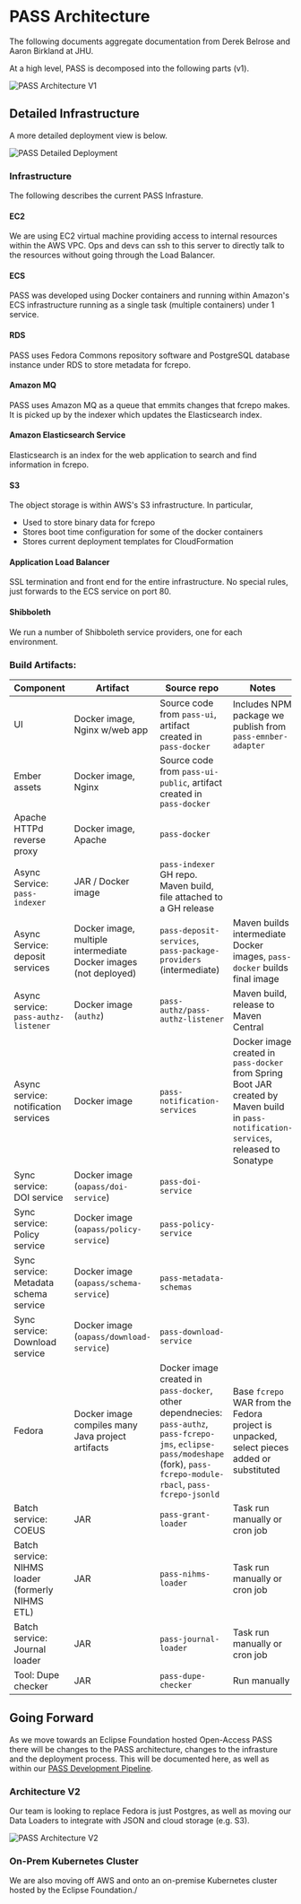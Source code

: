 # PASS Architecture

The following documents aggregate documentation from Derek Belrose and Aaron Birkland at JHU.

At a high level, PASS is decomposed into the following parts (v1).

![PASS Architecture V1](/docs/assets/architecture/overview_v1.png)

## Detailed Infrastructure

A more detailed deployment view is below.

![PASS Detailed Deployment](/docs/assets/architecture/detail_schematic.png)

### Infrastructure

The following describes the current PASS Infrasture.

#### EC2

We are using EC2 virtual machine providing access to internal resources within the AWS VPC. Ops and devs can ssh to this server to directly talk to the resources without going through the Load Balancer.

#### ECS

PASS was developed using Docker containers and running within Amazon's ECS infrastructure running as a single task (multiple containers) under 1 service.

#### RDS

PASS uses Fedora Commons repository software and PostgreSQL database instance under RDS to store metadata for fcrepo.

#### Amazon MQ

PASS uses Amazon MQ as a queue that emmits changes that fcrepo makes. It is picked up by the indexer which updates the Elasticsearch index.

#### Amazon Elasticsearch Service

Elasticsearch is an index for the web application to search and find information in fcrepo.

#### S3

The object storage is within AWS's S3 infrastructure.  In particular,

* Used to store binary data for fcrepo
* Stores boot time configuration for some of the docker containers
* Stores current deployment templates for CloudFormation

#### Application Load Balancer

SSL termination and front end for the entire infrastructure. No special rules, just forwards to the ECS service on port 80.

#### Shibboleth

We run a number of Shibboleth service providers, one for each environment.

### Build Artifacts:

| Component | Artifact | Source repo | Notes |
| --- | --- | --- | --- |
| UI | Docker image, Nginx w/web app | Source code from `pass-ui`, artifact created in `pass-docker` | Includes NPM package we publish from `pass-emnber-adapter` |
| Ember assets | Docker image, Nginx | Source code from `pass-ui-public`, artifact created in `pass-docker` |  |
| Apache HTTPd reverse proxy | Docker image, Apache | `pass-docker` |  |
| Async Service: `pass-indexer` | JAR / Docker image | `pass-indexer` GH repo. Maven build, file attached to a GH release |  |
| Async Service: deposit services | Docker image, multiple intermediate Docker images (not deployed) | `pass-deposit-services`, `pass-package-providers` (intermediate) | Maven builds intermediate Docker images, `pass-docker` builds final image |
| Async service: `pass-authz-listener` | Docker image (`authz`) | `pass-authz/pass-authz-listener` | Maven build, release to Maven Central |
| Async service: notification services | Docker image  | `pass-notification-services` | Docker image created in `pass-docker` from Spring Boot JAR created by Maven build in `pass-notification-services`, released to Sonatype |
| Sync service: DOI service | Docker image (`oapass/doi-service`) | `pass-doi-service` |  |
| Sync service: Policy service | Docker image (`oapass/policy-service`) | `pass-policy-service` |  |
| Sync service: Metadata schema service | Docker image (`oapass/schema-service`) | `pass-metadata-schemas` |  |
| Sync service: Download service | Docker image (`oapass/download-service`) | `pass-download-service` |  |
| Fedora | Docker image compiles many Java project artifacts | Docker image created in `pass-docker`, other dependnecies: `pass-authz`, `pass-fcrepo-jms`, `eclipse-pass/modeshape` (fork), `pass-fcrepo-module-rbacl`, `pass-fcrepo-jsonld` | Base `fcrepo` WAR from the Fedora project is unpacked, select pieces added or substituted |
| Batch service: COEUS | JAR | `pass-grant-loader` | Task run manually or cron job |
| Batch service: NIHMS loader (formerly NIHMS ETL) | JAR | `pass-nihms-loader` | Task run manually or cron job |
| Batch service: Journal loader | JAR | `pass-journal-loader` | Task run manually or cron job |
| Tool: Dupe checker | JAR | `pass-dupe-checker` | Run manually |

## Going Forward

As we move towards an Eclipse Foundation hosted Open-Access PASS there will be
changes to the PASS architecture, changes to the infrasture and the
deployment process.   This will be documented here, as well as within our
[PASS Development Pipeline](/docs/deploy/pipeline.md).

### Architecture V2

Our team is looking to replace Fedora is just Postgres, as well
as moving our Data Loaders to integrate with JSON and cloud
storage (e.g. S3).

![PASS Architecture V2](/docs/assets/architecture/overview_v2.png)

### On-Prem Kubernetes Cluster

We are also moving off AWS and onto an on-premise Kubernetes cluster
hosted by the Eclipse Foundation./





